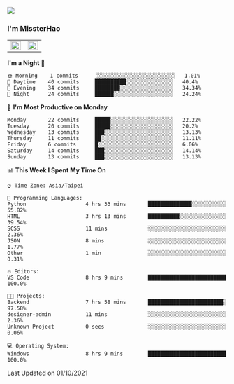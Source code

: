 ![](https://komarev.com/ghpvc/?username=MissterHao&color=ff69b4)

### I'm MissterHao


<!-- Readme stats -->
<!-- https://github.com/anuraghazra/github-readme-stats -->
<table>
<tr>
    <td valign="top" width="50%">
    <img src="https://github-readme-stats.vercel.app/api?username=MissterHao&hide_border=true&show_icons=true&locale=en" align="left" style="width: 100%" />
    </td>
    <td valign="top" width="50%">
    <img src="https://github-readme-stats.vercel.app/api/top-langs?username=MissterHao&hide_border=true&show_icons=true&locale=en&layout=compact" align="left" style="width: 100%" />
    </td>
</tr>
</table>  


<!--START_SECTION:waka-->
**I'm a Night 🦉** 

```text
🌞 Morning    1 commits      ░░░░░░░░░░░░░░░░░░░░░░░░░   1.01% 
🌆 Daytime    40 commits     ██████████░░░░░░░░░░░░░░░   40.4% 
🌃 Evening    34 commits     ████████░░░░░░░░░░░░░░░░░   34.34% 
🌙 Night      24 commits     ██████░░░░░░░░░░░░░░░░░░░   24.24%

```
📅 **I'm Most Productive on Monday** 

```text
Monday       22 commits     █████░░░░░░░░░░░░░░░░░░░░   22.22% 
Tuesday      20 commits     █████░░░░░░░░░░░░░░░░░░░░   20.2% 
Wednesday    13 commits     ███░░░░░░░░░░░░░░░░░░░░░░   13.13% 
Thursday     11 commits     ██░░░░░░░░░░░░░░░░░░░░░░░   11.11% 
Friday       6 commits      █░░░░░░░░░░░░░░░░░░░░░░░░   6.06% 
Saturday     14 commits     ███░░░░░░░░░░░░░░░░░░░░░░   14.14% 
Sunday       13 commits     ███░░░░░░░░░░░░░░░░░░░░░░   13.13%

```


📊 **This Week I Spent My Time On** 

```text
⌚︎ Time Zone: Asia/Taipei

💬 Programming Languages: 
Python                   4 hrs 33 mins       ██████████████░░░░░░░░░░░   55.82% 
HTML                     3 hrs 13 mins       ██████████░░░░░░░░░░░░░░░   39.54% 
SCSS                     11 mins             ░░░░░░░░░░░░░░░░░░░░░░░░░   2.36% 
JSON                     8 mins              ░░░░░░░░░░░░░░░░░░░░░░░░░   1.77% 
Other                    1 min               ░░░░░░░░░░░░░░░░░░░░░░░░░   0.31%

🔥 Editors: 
VS Code                  8 hrs 9 mins        █████████████████████████   100.0%

🐱‍💻 Projects: 
Backend                  7 hrs 58 mins       ████████████████████████░   97.58% 
designer-admin           11 mins             ░░░░░░░░░░░░░░░░░░░░░░░░░   2.36% 
Unknown Project          0 secs              ░░░░░░░░░░░░░░░░░░░░░░░░░   0.06%

💻 Operating System: 
Windows                  8 hrs 9 mins        █████████████████████████   100.0%

```


 Last Updated on 01/10/2021
<!--END_SECTION:waka-->

<!--
**MissterHao/MissterHao** is a ✨ _special_ ✨ repository because its `README.md` (this file) appears on your GitHub profile.

Here are some ideas to get you started:

- 🔭 I’m currently working on ...
- 🌱 I’m currently learning ...
- 👯 I’m looking to collaborate on ...
- 🤔 I’m looking for help with ...
- 💬 Ask me about ...
- 📫 How to reach me: ...
- 😄 Pronouns: ...
- ⚡ Fun fact: ...
-->
